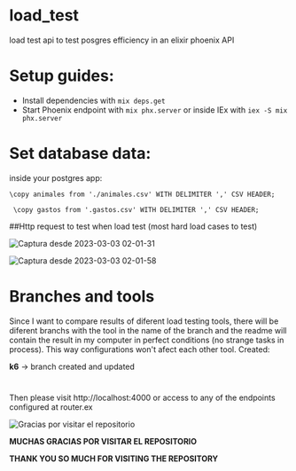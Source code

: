 # load_test
load test api to test posgres efficiency in an elixir phoenix API 


# Setup guides:

  * Install dependencies with `mix deps.get`
  * Start Phoenix endpoint with `mix phx.server` or inside IEx with `iex -S mix phx.server`

# Set database data:

inside your postgres app:

 ```
 \copy animales from './animales.csv' WITH DELIMITER ',' CSV HEADER;
 
  \copy gastos from '.gastos.csv' WITH DELIMITER ',' CSV HEADER;
 
 ```
 
 
 ##Http request to test when load test (most hard load cases to test)
 
 ![Captura desde 2023-03-03 02-01-31](https://user-images.githubusercontent.com/72921055/222605329-2f3fd362-843e-4181-aba2-7eb1eab809aa.png)

![Captura desde 2023-03-03 02-01-58](https://user-images.githubusercontent.com/72921055/222605374-f41ab447-4016-48f7-a9cb-974627cd226e.png)

# Branches and tools
Since I want to compare results of diferent load testing tools, there will be diferent branchs with the tool in the name of the branch and the readme 
will contain the result in my computer in perfect conditions (no strange tasks in process). This way configurations won't afect each other tool.
 Created:
  
  **k6**  -> branch created and updated

#

Then please visit http://localhost:4000 or access to any of the endpoints configured at router.ex



![Gracias por visitar el repositorio](https://geekytheory.com/content/images/2014/05/Cat-Illustrations-024.jpg)


**MUCHAS GRACIAS POR VISITAR EL REPOSITORIO**

**THANK YOU SO MUCH FOR VISITING THE REPOSITORY**
